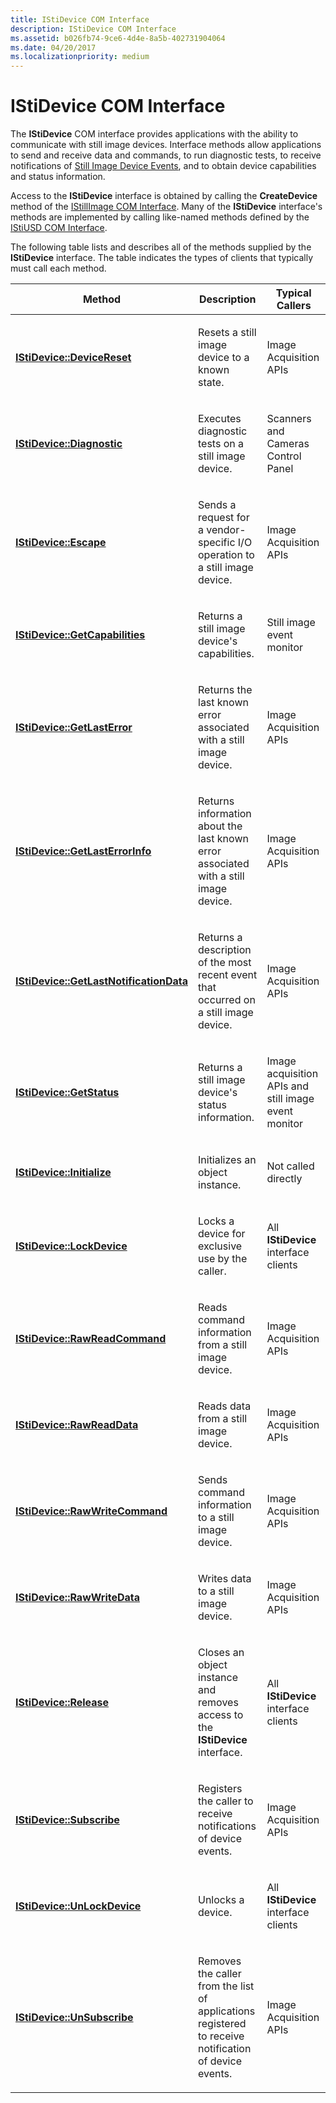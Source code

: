 ```yaml
---
title: IStiDevice COM Interface
description: IStiDevice COM Interface
ms.assetid: b026fb74-9ce6-4d4e-8a5b-402731904064
ms.date: 04/20/2017
ms.localizationpriority: medium
---
```


# IStiDevice COM Interface





The **IStiDevice** COM interface provides applications with the ability to communicate with still image devices. Interface methods allow applications to send and receive data and commands, to run diagnostic tests, to receive notifications of [Still Image Device Events](still-image-device-events.md), and to obtain device capabilities and status information.

Access to the **IStiDevice** interface is obtained by calling the **CreateDevice** method of the [IStillImage COM Interface](istillimage-com-interface.md). Many of the **IStiDevice** interface's methods are implemented by calling like-named methods defined by the [IStiUSD COM Interface](istiusd-com-interface.md).

The following table lists and describes all of the methods supplied by the **IStiDevice** interface. The table indicates the types of clients that typically must call each method.

<table>
<colgroup>
<col width="33%" />
<col width="33%" />
<col width="33%" />
</colgroup>
<thead>
<tr class="header">
<th>Method</th>
<th>Description</th>
<th>Typical Callers</th>
</tr>
</thead>
<tbody>
<tr class="odd">
<td><p><a href="https://msdn.microsoft.com/library/windows/hardware/ff543733" data-raw-source="[&lt;strong&gt;IStiDevice::DeviceReset&lt;/strong&gt;](https://msdn.microsoft.com/library/windows/hardware/ff543733)"><strong>IStiDevice::DeviceReset</strong></a></p></td>
<td><p>Resets a still image device to a known state.</p></td>
<td><p>Image Acquisition APIs</p></td>
</tr>
<tr class="even">
<td><p><a href="https://msdn.microsoft.com/library/windows/hardware/ff543736" data-raw-source="[&lt;strong&gt;IStiDevice::Diagnostic&lt;/strong&gt;](https://msdn.microsoft.com/library/windows/hardware/ff543736)"><strong>IStiDevice::Diagnostic</strong></a></p></td>
<td><p>Executes diagnostic tests on a still image device.</p></td>
<td><p>Scanners and Cameras Control Panel</p></td>
</tr>
<tr class="odd">
<td><p><a href="https://msdn.microsoft.com/library/windows/hardware/ff543740" data-raw-source="[&lt;strong&gt;IStiDevice::Escape&lt;/strong&gt;](https://msdn.microsoft.com/library/windows/hardware/ff543740)"><strong>IStiDevice::Escape</strong></a></p></td>
<td><p>Sends a request for a vendor-specific I/O operation to a still image device.</p></td>
<td><p>Image Acquisition APIs</p></td>
</tr>
<tr class="even">
<td><p><a href="https://msdn.microsoft.com/library/windows/hardware/ff543745" data-raw-source="[&lt;strong&gt;IStiDevice::GetCapabilities&lt;/strong&gt;](https://msdn.microsoft.com/library/windows/hardware/ff543745)"><strong>IStiDevice::GetCapabilities</strong></a></p></td>
<td><p>Returns a still image device's capabilities.</p></td>
<td><p>Still image event monitor</p></td>
</tr>
<tr class="odd">
<td><p><a href="https://msdn.microsoft.com/library/windows/hardware/ff543747" data-raw-source="[&lt;strong&gt;IStiDevice::GetLastError&lt;/strong&gt;](https://msdn.microsoft.com/library/windows/hardware/ff543747)"><strong>IStiDevice::GetLastError</strong></a></p></td>
<td><p>Returns the last known error associated with a still image device.</p></td>
<td><p>Image Acquisition APIs</p></td>
</tr>
<tr class="even">
<td><p><a href="https://msdn.microsoft.com/library/windows/hardware/ff543749" data-raw-source="[&lt;strong&gt;IStiDevice::GetLastErrorInfo&lt;/strong&gt;](https://msdn.microsoft.com/library/windows/hardware/ff543749)"><strong>IStiDevice::GetLastErrorInfo</strong></a></p></td>
<td><p>Returns information about the last known error associated with a still image device.</p></td>
<td><p>Image Acquisition APIs</p></td>
</tr>
<tr class="odd">
<td><p><a href="https://msdn.microsoft.com/library/windows/hardware/ff543751" data-raw-source="[&lt;strong&gt;IStiDevice::GetLastNotificationData&lt;/strong&gt;](https://msdn.microsoft.com/library/windows/hardware/ff543751)"><strong>IStiDevice::GetLastNotificationData</strong></a></p></td>
<td><p>Returns a description of the most recent event that occurred on a still image device.</p></td>
<td><p>Image Acquisition APIs</p></td>
</tr>
<tr class="even">
<td><p><a href="https://msdn.microsoft.com/library/windows/hardware/ff543752" data-raw-source="[&lt;strong&gt;IStiDevice::GetStatus&lt;/strong&gt;](https://msdn.microsoft.com/library/windows/hardware/ff543752)"><strong>IStiDevice::GetStatus</strong></a></p></td>
<td><p>Returns a still image device's status information.</p></td>
<td><p>Image acquisition APIs and still image event monitor</p></td>
</tr>
<tr class="odd">
<td><p><a href="https://msdn.microsoft.com/library/windows/hardware/ff543754" data-raw-source="[&lt;strong&gt;IStiDevice::Initialize&lt;/strong&gt;](https://msdn.microsoft.com/library/windows/hardware/ff543754)"><strong>IStiDevice::Initialize</strong></a></p></td>
<td><p>Initializes an object instance.</p></td>
<td><p>Not called directly</p></td>
</tr>
<tr class="even">
<td><p><a href="https://msdn.microsoft.com/library/windows/hardware/ff543756" data-raw-source="[&lt;strong&gt;IStiDevice::LockDevice&lt;/strong&gt;](https://msdn.microsoft.com/library/windows/hardware/ff543756)"><strong>IStiDevice::LockDevice</strong></a></p></td>
<td><p>Locks a device for exclusive use by the caller.</p></td>
<td><p>All <strong>IStiDevice</strong> interface clients</p></td>
</tr>
<tr class="odd">
<td><p><a href="https://msdn.microsoft.com/library/windows/hardware/ff543758" data-raw-source="[&lt;strong&gt;IStiDevice::RawReadCommand&lt;/strong&gt;](https://msdn.microsoft.com/library/windows/hardware/ff543758)"><strong>IStiDevice::RawReadCommand</strong></a></p></td>
<td><p>Reads command information from a still image device.</p></td>
<td><p>Image Acquisition APIs</p></td>
</tr>
<tr class="even">
<td><p><a href="https://msdn.microsoft.com/library/windows/hardware/ff543760" data-raw-source="[&lt;strong&gt;IStiDevice::RawReadData&lt;/strong&gt;](https://msdn.microsoft.com/library/windows/hardware/ff543760)"><strong>IStiDevice::RawReadData</strong></a></p></td>
<td><p>Reads data from a still image device.</p></td>
<td><p>Image Acquisition APIs</p></td>
</tr>
<tr class="odd">
<td><p><a href="https://msdn.microsoft.com/library/windows/hardware/ff543762" data-raw-source="[&lt;strong&gt;IStiDevice::RawWriteCommand&lt;/strong&gt;](https://msdn.microsoft.com/library/windows/hardware/ff543762)"><strong>IStiDevice::RawWriteCommand</strong></a></p></td>
<td><p>Sends command information to a still image device.</p></td>
<td><p>Image Acquisition APIs</p></td>
</tr>
<tr class="even">
<td><p><a href="https://msdn.microsoft.com/library/windows/hardware/ff543764" data-raw-source="[&lt;strong&gt;IStiDevice::RawWriteData&lt;/strong&gt;](https://msdn.microsoft.com/library/windows/hardware/ff543764)"><strong>IStiDevice::RawWriteData</strong></a></p></td>
<td><p>Writes data to a still image device.</p></td>
<td><p>Image Acquisition APIs</p></td>
</tr>
<tr class="odd">
<td><p><a href="https://msdn.microsoft.com/library/windows/hardware/ff543765" data-raw-source="[&lt;strong&gt;IStiDevice::Release&lt;/strong&gt;](https://msdn.microsoft.com/library/windows/hardware/ff543765)"><strong>IStiDevice::Release</strong></a></p></td>
<td><p>Closes an object instance and removes access to the <strong>IStiDevice</strong> interface.</p></td>
<td><p>All <strong>IStiDevice</strong> interface clients</p></td>
</tr>
<tr class="even">
<td><p><a href="https://msdn.microsoft.com/library/windows/hardware/ff543768" data-raw-source="[&lt;strong&gt;IStiDevice::Subscribe&lt;/strong&gt;](https://msdn.microsoft.com/library/windows/hardware/ff543768)"><strong>IStiDevice::Subscribe</strong></a></p></td>
<td><p>Registers the caller to receive notifications of device events.</p></td>
<td><p>Image Acquisition APIs</p></td>
</tr>
<tr class="odd">
<td><p><a href="https://msdn.microsoft.com/library/windows/hardware/ff543770" data-raw-source="[&lt;strong&gt;IStiDevice::UnLockDevice&lt;/strong&gt;](https://msdn.microsoft.com/library/windows/hardware/ff543770)"><strong>IStiDevice::UnLockDevice</strong></a></p></td>
<td><p>Unlocks a device.</p></td>
<td><p>All <strong>IStiDevice</strong> interface clients</p></td>
</tr>
<tr class="even">
<td><p><a href="https://msdn.microsoft.com/library/windows/hardware/ff543773" data-raw-source="[&lt;strong&gt;IStiDevice::UnSubscribe&lt;/strong&gt;](https://msdn.microsoft.com/library/windows/hardware/ff543773)"><strong>IStiDevice::UnSubscribe</strong></a></p></td>
<td><p>Removes the caller from the list of applications registered to receive notification of device events.</p></td>
<td><p>Image Acquisition APIs</p></td>
</tr>
</tbody>
</table>

 

 

 




